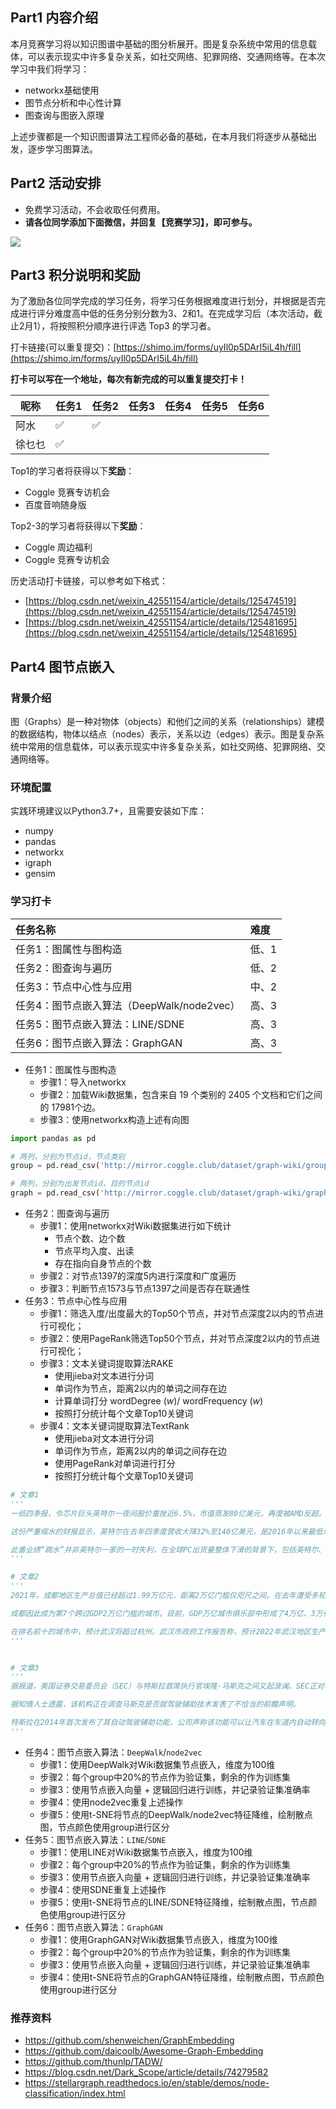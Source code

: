 <!-- Coggle 30 Days of ML（23年2月） -->
<!-- 30天入门数据竞赛 -->
<!-- 2023-02-01 -->
<!-- <a target="_blank" href="https://www.zhihu.com/people/ashui233/">阿水</a>, <a target="_blank" href="https://www.zhihu.com/people/wang-he-13-93">鱼遇雨欲语与余</a>-->
<!-- <a href="https://coggle.club/blog/30days-of-ml-202302">学习资料</a>##<a href="https://shimo.im/forms/uyIl0p5DArI5iL4h/fill">打卡链接</a>-->

## Part1 内容介绍

本月竞赛学习将以知识图谱中基础的图分析展开。图是复杂系统中常用的信息载体，可以表示现实中许多复杂关系，如社交网络、犯罪网络、交通网络等。在本次学习中我们将学习：

- networkx基础使用
- 图节点分析和中心性计算
- 图查询与图嵌入原理

上述步骤都是一个知识图谱算法工程师必备的基础，在本月我们将逐步从基础出发，逐步学习图算法。

## Part2 活动安排


* 免费学习活动，不会收取任何费用。
* **请各位同学添加下面微信，并回复【竞赛学习】，即可参与。**

![](https://cdn.coggle.club/coggle666_qrcode.png)


## Part3 积分说明和奖励

为了激励各位同学完成的学习任务，将学习任务根据难度进行划分，并根据是否完成进行评分难度高中低的任务分别分数为3、2和1。在完成学习后（本次活动，截止2月1），将按照积分顺序进行评选 Top3 的学习者。

打卡链接(可以重复提交)：[https://shimo.im/forms/uyIl0p5DArI5iL4h/fill](https://shimo.im/forms/uyIl0p5DArI5iL4h/fill)

**打卡可以写在一个地址，每次有新完成的可以重复提交打卡！**

| 昵称   | 任务1 | 任务2 | 任务3 | 任务4 | 任务5 | 任务6 |
| ------ | ----- | ----- | ----- | ----- | ----- | ----- |
| 阿水   | ✅     | ✅     |       |       |       |       |
| 徐乜乜 | ✅     |       |       |       |       |       |

Top1的学习者将获得以下**奖励**：
* Coggle 竞赛专访机会
* 百度音响随身版

Top2-3的学习者将获得以下**奖励**：
* Coggle 周边福利
* Coggle 竞赛专访机会

历史活动打卡链接，可以参考如下格式：
- [https://blog.csdn.net/weixin_42551154/article/details/125474519](https://blog.csdn.net/weixin_42551154/article/details/125474519)
- [https://blog.csdn.net/weixin_42551154/article/details/125481695](https://blog.csdn.net/weixin_42551154/article/details/125481695)


## Part4 图节点嵌入

### 背景介绍

图（Graphs）是一种对物体（objects）和他们之间的关系（relationships）建模的数据结构，物体以结点（nodes）表示，关系以边（edges）表示。图是复杂系统中常用的信息载体，可以表示现实中许多复杂关系，如社交网络、犯罪网络、交通网络等。

### 环境配置

实践环境建议以Python3.7+，且需要安装如下库：
- numpy
- pandas
- networkx
- igraph
- gensim

### 学习打卡

| 任务名称                       | 难度  |
| :----------------------------- | :---- |
| 任务1：图属性与图构造        | 低、1 |
| 任务2：图查询与遍历        | 低、2 |
| 任务3：节点中心性与应用        | 中、2 |
| 任务4：图节点嵌入算法（DeepWalk/node2vec）        | 高、3 |
| 任务5：图节点嵌入算法：LINE/SDNE        | 高、3 |
| 任务6：图节点嵌入算法：GraphGAN        | 高、3 |


- 任务1：图属性与图构造
    - 步骤1：导入networkx
    - 步骤2：加载Wiki数据集，包含来自 19 个类别的 2405 个文档和它们之间的 17981个边。
    - 步骤3：使用networkx构造上述有向图

```python
import pandas as pd

# 两列，分别为节点id，节点类别
group = pd.read_csv('http://mirror.coggle.club/dataset/graph-wiki/group.txt.zip', sep='\t', header=None)

# 两列，分别为出发节点id，目的节点id
graph = pd.read_csv('http://mirror.coggle.club/dataset/graph-wiki/graph.txt.zip', sep='\t', header=None)
```

- 任务2：图查询与遍历
    - 步骤1：使用networkx对Wiki数据集进行如下统计
        - 节点个数、边个数
        - 节点平均入度、出读
        - 存在指向自身节点的个数
    - 步骤2：对节点1397的深度5内进行深度和广度遍历
    - 步骤3：判断节点1573与节点1397之间是否存在联通性
- 任务3：节点中心性与应用
    - 步骤1：筛选入度/出度最大的Top50个节点，并对节点深度2以内的节点进行可视化；
    - 步骤2：使用PageRank筛选Top50个节点，并对节点深度2以内的节点进行可视化；
    - 步骤3：文本关键词提取算法RAKE
        - 使用jieba对文本进行分词
        - 单词作为节点，距离2以内的单词之间存在边
        - 计算单词打分$\text { wordDegree }(w) / \text { wordFrequency }(w)$
        - 按照打分统计每个文章Top10关键词
    - 步骤4：文本关键词提取算法TextRank
        - 使用jieba对文本进行分词
        - 单词作为节点，距离2以内的单词之间存在边
        - 使用PageRank对单词进行打分
        - 按照打分统计每个文章Top10关键词
```python
# 文章1
'''
一纸四季报，令芯片巨头英特尔一夜间股价重挫近6.5%，市值蒸发80亿美元，再度被AMD反超。

这份严重缩水的财报显示，英特尔在去年四季度营收大降32%至140亿美元，是2016年以来最低单季收入；净利润由三季度的10.2亿美元转为近7亿美元净亏损；毛利率更从2021年四季度的53.6%大幅下降至39.2%。

此番业绩“跳水”并非英特尔一家的一时失利，在全球PC出货量整体下滑的背景下，包括英特尔、AMD、英伟达、高通在内的芯片企业，均在过去一年里出现不同程度的收入与利润下滑，但英特尔的确是其中的重灾区。
'''

# 文章2
'''
2021年，成都地区生产总值已经超过1.99万亿元，距离2万亿门槛仅咫尺之间。在去年遭受多轮疫情冲击及高温限电冲击的不利影响下，2022年，成都市实现地区生产总值20817.5亿元，按可比价格计算，比上年增长2.8%。

成都因此成为第7个跨过GDP2万亿门槛的城市。目前，GDP万亿城市俱乐部中形成了4万亿、3万亿、2万亿和万亿这四个梯队。上海和北京在2021年跨过了4万亿，深圳2021年跨过了3万亿，重庆、广州、苏州和成都则是2万亿梯队。

在排名前十的城市中，预计武汉将超过杭州。武汉市政府工作报告称，预计2022年武汉地区生产总值达到1.9万亿元左右。而杭州市统计局公布的数据显示，杭州2022年地区生产总值为18753亿元。受疫情影响，武汉在2020年GDP排名退居杭州之后。
'''


# 文章3
'''
据报道，美国证券交易委员会（SEC）与特斯拉首席执行官埃隆·马斯克之间又起波澜。SEC正对马斯克展开调查，主要审查内容是，马斯克是否参与了关于特斯拉自动驾驶软件的不恰当宣传。

据知情人士透露，该机构正在调查马斯克是否就驾驶辅助技术发表了不恰当的前瞻声明。

特斯拉在2014年首次发布了其自动驾驶辅助功能，公司声称该功能可以让汽车在车道内自动转向、加速和刹车。目前所有特斯拉车辆都内置了该软件。
'''

```

- 任务4：图节点嵌入算法：`DeepWalk`/`node2vec`
    - 步骤1：使用DeepWalk对Wiki数据集节点嵌入，维度为100维
    - 步骤2：每个group中20%的节点作为验证集，剩余的作为训练集
    - 步骤3：使用节点嵌入向量 + 逻辑回归进行训练，并记录验证集准确率
    - 步骤4：使用node2vec重复上述操作
    - 步骤5：使用t-SNE将节点的DeepWalk/node2vec特征降维，绘制散点图，节点颜色使用group进行区分
- 任务5：图节点嵌入算法：`LINE`/`SDNE`
    - 步骤1：使用LINE对Wiki数据集节点嵌入，维度为100维
    - 步骤2：每个group中20%的节点作为验证集，剩余的作为训练集
    - 步骤3：使用节点嵌入向量 + 逻辑回归进行训练，并记录验证集准确率
    - 步骤4：使用SDNE重复上述操作
    - 步骤5：使用t-SNE将节点的LINE/SDNE特征降维，绘制散点图，节点颜色使用group进行区分
- 任务6：图节点嵌入算法：`GraphGAN`
    - 步骤1：使用GraphGAN对Wiki数据集节点嵌入，维度为100维
    - 步骤2：每个group中20%的节点作为验证集，剩余的作为训练集
    - 步骤3：使用节点嵌入向量 + 逻辑回归进行训练，并记录验证集准确率
    - 步骤4：使用t-SNE将节点的GraphGAN特征降维，绘制散点图，节点颜色使用group进行区分

### 推荐资料

- https://github.com/shenweichen/GraphEmbedding
- https://github.com/daicoolb/Awesome-Graph-Embedding
- https://github.com/thunlp/TADW/
- https://blog.csdn.net/Dark_Scope/article/details/74279582
- https://stellargraph.readthedocs.io/en/stable/demos/node-classification/index.html